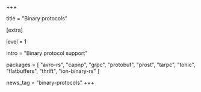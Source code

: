 +++

title = "Binary protocols"

[extra]

level = 1

intro = "Binary protocol support"

packages = [
  "avro-rs",
  "capnp",
  "grpc",
  "protobuf",
  "prost",
  "tarpc",
  "tonic",
  "flatbuffers",
  "thrift",
  "ion-binary-rs"
]


news_tag = "binary-protocols"
+++
